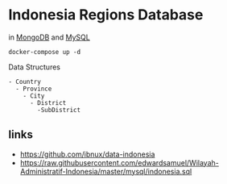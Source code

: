 # Indonesia Regions Database

in [MongoDB](https://github.com/harryosmar/indonesia-region-database/tree/master/.docker/mongo) and [MySQL](https://github.com/harryosmar/indonesia-region-database/tree/master/.docker/mysql)

```
docker-compose up -d
```

Data Structures

```
- Country
  - Province
    - City
      - District
        -SubDistrict
```


## links

- https://github.com/ibnux/data-indonesia
- https://raw.githubusercontent.com/edwardsamuel/Wilayah-Administratif-Indonesia/master/mysql/indonesia.sql
